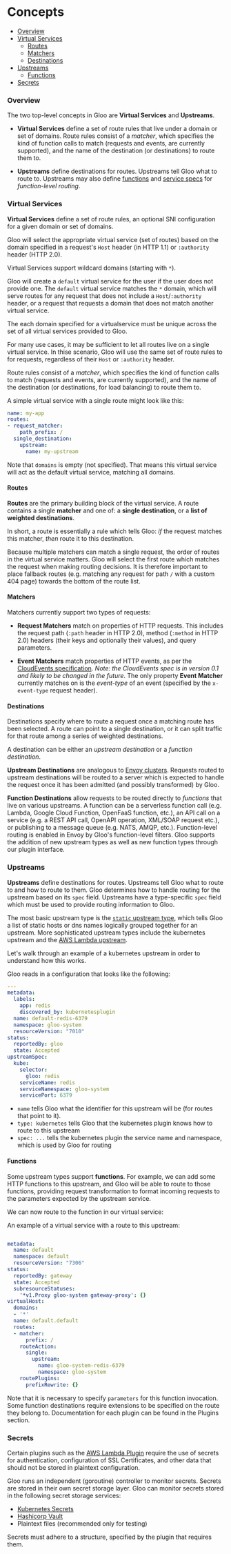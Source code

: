# Concepts

- [Overview](#Overview)
- [Virtual Services](#virtual-services)
    - [Routes](#Routes)
    - [Matchers](#Matchers)
    - [Destinations](#Destinations)
- [Upstreams](#Upstreams)
    - [Functions](#Functions)
- [Secrets](#Secrets)



<a name="Overview"></a>

### Overview

The two top-level concepts in Gloo are **Virtual Services** and **Upstreams**.

- **Virtual Services** define a set of route rules that live under a domain or set of domains.
Route rules consist of a *matcher*, which specifies the kind of function calls to match (requests and events,  are currently supported), and the name of the destination (or destinations) to route them to.

- **Upstreams** define destinations for routes. Upstreams tell Gloo what to route to. Upstreams may also define 
[functions](../v1/github.com/solo-io/solo-projects/projects/gloo/api/v1/plugins/aws/aws.proto.sk.md#LambdaFunctionSpec) and [service specs](../v1/github.com/solo-io/solo-projects/projects/gloo/api/v1/plugins/service_spec.proto.sk.md) for *function-level routing*.




<a name="Virtual Services"></a>

### Virtual Services

**Virtual Services** define a set of route rules, an optional SNI configuration for a given domain or set of domains.

Gloo will select the appropriate virtual service (set of routes) based on the domain specified in a request's `Host` header
(in HTTP 1.1) or `:authority` header (HTTP 2.0). 

Virtual Services support wildcard domains (starting with `*`).

Gloo will create a `default` virtual service for the user if the user does not provide one. The `default` virtual service
matches the `*` domain, which will serve routes for any request that does not include a `Host`/`:authority` header,
or a request that requests a domain that does not match another virtual service.

The each domain specified for a virtualservice must be unique across the set of all virtual services provided to Gloo.

For many use cases, it may be sufficient to let all routes live on a single virtual service. In thise scenario,
Gloo will use the same set of route rules to for requests, regardless of their `Host` or `:authority` header.

Route rules consist of a *matcher*, which specifies the kind of function calls to match (requests and events, 
are currently supported), and the name of the destination (or destinations, for load balancing) to route them to.

A simple virtual service with a single route might look like this:

```yaml
name: my-app
routes:
- request_matcher:
    path_prefix: /
  single_destination:
    upstream:
      name: my-upstream
```

Note that `domains` is empty (not specified). That means this virtual service will act as the default virtual service, matching
all domains.


<a name="Routes"></a>

#### Routes

**Routes** are the primary building block of the virtual service. A route contains a single **matcher** and one of: a
**single destination**, or a **list of weighted destinations**.

In short, a route is essentially a rule which tells Gloo: *if* the request matches this matcher, *then* route it to this 
destination.

Because multiple matchers can match a single request, the order of routes in the virtual service matters. Gloo
will select the first route which matches the request when making routing decisions. It is therefore important to place
fallback routes (e.g. matching any request for path `/` with a custom 404 page) towards the bottom of the route list.



<a name="Matchers"></a>

#### Matchers

Matchers currently support two types of requests:

* **Request Matchers** match on properties of HTTP requests. This includes the request path (`:path` header in HTTP 2.0),
method (`:method` in HTTP 2.0) headers (their keys and optionally their values), and query parameters.

* **Event Matchers** match properties of HTTP events, as per the [CloudEvents specification](https://github.com/cloudevents/spec/blob/master/spec.md).
*Note: the CloudEvents spec is in version 0.1 and likely to be changed in the future*. The only property **Event Matcher**
currently matches on is the *event-type* of an event (specified by the `x-event-type` request header). 




<a name="Destinations"></a>

#### Destinations

Destinations specify where to route a request once a matching route has been selected. A route can point to a single destination,
or it can split traffic for that route among a series of weighted destinations.

A destination can be either an *upstream destination* or a *function destination*.

**Upstream Destinations** are analogous to [Envoy clusters](https://www.envoyproxy.io/docs/envoy/latest/api-v1/cluster_manager/cluster.html?highlight=cluster).
Requests routed to upstream destinations will be routed
to a server which is expected to handle the request once it has been admitted (and possibly transformed) by Gloo.

**Function Destinations** allow requests to be routed directly to *functions* that live on various upstreams. A function
can be a serverless function call (e.g. Lambda, Google Cloud Function, OpenFaaS function, etc.), an API call on a service
(e.g. a REST API call, OpenAPI operation, XML/SOAP request etc.), or publishing to a message queue (e.g. NATS, AMQP, etc.).
Function-level routing is enabled in Envoy by Gloo's function-level filters. Gloo supports the addition of new upstream
types as well as new function types through our plugin interface.



<a name="Upstreams"></a>

### Upstreams

**Upstreams** define destinations for routes. Upstreams tell Gloo what to route to and how to route to them. Gloo determines
how to handle routing for the upstream based on its `spec` field. Upstreams have a type-specific `spec` field which must 
be used to provide routing information to Gloo.

The most basic upstream type is the [`static` upstream type](../v1/github.com/solo-io/solo-projects/projects/gloo/api/v1/plugins/static/static.proto.sk.md), which tells Gloo
a list of static hosts or dns names logically grouped together for an upstream. 
More sophisticated upstream types include the kubernetes upstream and the 
[AWS Lambda upstream](../v1/github.com/solo-io/solo-projects/projects/gloo/api/v1/plugins/aws/aws.proto.sk.md).

Let's walk through an example of a kubernetes upstream in order to understand how this works.

Gloo reads in a configuration that looks like the following: 

```yaml
---
metadata:
  labels:
    app: redis
    discovered_by: kubernetesplugin
  name: default-redis-6379
  namespace: gloo-system
  resourceVersion: "7010"
status:
  reportedBy: gloo
  state: Accepted
upstreamSpec:
  kube:
    selector:
      gloo: redis
    serviceName: redis
    serviceNamespace: gloo-system
    servicePort: 6379

```

- `name` tells Gloo what the identifier for this upstream will be (for routes that point to it).
- `type: kubernetes` tells Gloo that the kubernetes plugin knows how to route to this upstream
- `spec: ...` tells the kubernetes plugin the service name and namespace, which is used by Gloo for routing  



<a name="Functions"></a>

#### Functions

Some upstream types support **functions**. For example, we can add some HTTP functions to this upstream, and
Gloo will be able to route to those functions, providing request transformation to format incoming requests to the 
parameters expected by the upstream service.

We can now route to the function in our virtual service:

An example of a virtual service with a route to this upstream:

```yaml

metadata:
  name: default
  namespace: default
  resourceVersion: "7306"
status:
  reportedBy: gateway
  state: Accepted
  subresourceStatuses:
    '*v1.Proxy gloo-system gateway-proxy': {}
virtualHost:
  domains:
  - '*'
  name: default.default
  routes:
  - matcher:
      prefix: /
    routeAction:
      single:
        upstream:
          name: gloo-system-redis-6379
          namespace: gloo-system
    routePlugins:
      prefixRewrite: {}

```

Note that it is necessary to specify `parameters` for this function invocation. Some function destinations
require extensions to be specified on the route they belong to. Documentation for each plugin can be found in the Plugins
section.




<a name="Secrets"></a>

### Secrets

Certain plugins such as the [AWS Lambda Plugin](../v1/github.com/solo-io/solo-projects/projects/gloo/api/v1/plugins/aws/aws.proto.sk.md) require the use of secrets for authentication,
configuration of SSL Certificates, and other data that should not be stored in plaintext configuration.

Gloo runs an independent (goroutine) controller to monitor secrets. Secrets are stored in their own secret storage layer.
Gloo can monitor secrets stored in the following secret storage services:

- [Kubernetes Secrets](https://kubernetes.io/docs/concepts/configuration/secret/)
- [Hashicorp Vault](https://www.vaultproject.io)
- Plaintext files (recommended only for testing)

Secrets must adhere to a structure, specified by the plugin that requires them.
